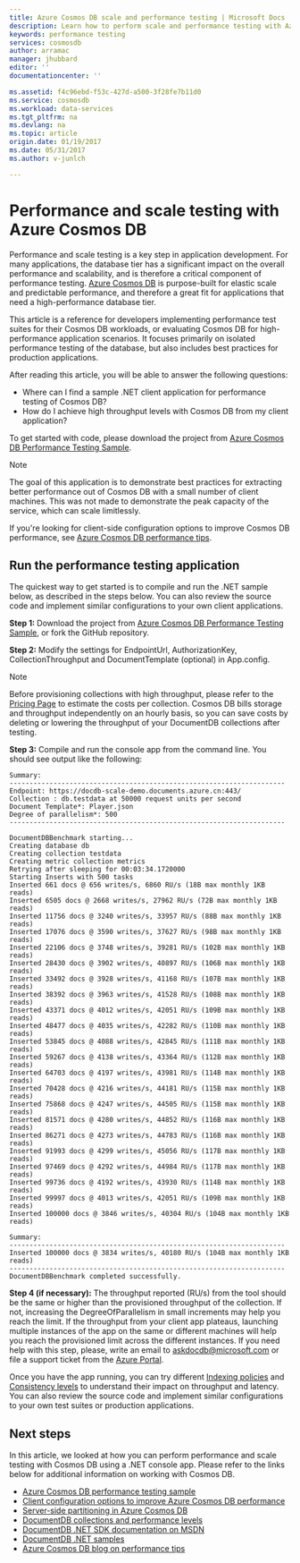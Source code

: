 ```yaml
---
title: Azure Cosmos DB scale and performance testing | Microsoft Docs
description: Learn how to perform scale and performance testing with Azure Cosmos DB
keywords: performance testing
services: cosmosdb
author: arramac
manager: jhubbard
editor: ''
documentationcenter: ''

ms.assetid: f4c96ebd-f53c-427d-a500-3f28fe7b11d0
ms.service: cosmosdb
ms.workload: data-services
ms.tgt_pltfrm: na
ms.devlang: na
ms.topic: article
origin.date: 01/19/2017
ms.date: 05/31/2017
ms.author: v-junlch

---
```

# Performance and scale testing with Azure Cosmos DB
Performance and scale testing is a key step in application development. For many applications, the database tier has a significant impact on the overall performance and scalability, and is therefore a critical component of performance testing. [Azure Cosmos DB](https://www.azure.cn/home/features/documentdb/) is purpose-built for elastic scale and predictable performance, and therefore a great fit for applications that need a high-performance database tier. 

This article is a reference for developers implementing performance test suites for their Cosmos DB workloads, or evaluating Cosmos DB for high-performance application scenarios. It focuses primarily on isolated performance testing of the database, but also includes best practices for production applications.

After reading this article, you will be able to answer the following questions:   

- Where can I find a sample .NET client application for performance testing of Cosmos DB? 
- How do I achieve high throughput levels with Cosmos DB from my client application?

To get started with code, please download the project from [Azure Cosmos DB Performance Testing  Sample](https://github.com/Azure/azure-documentdb-dotnet/tree/master/samples/documentdb-benchmark). 

> [!NOTE]
> The goal of this application is to demonstrate best practices for extracting better performance out of Cosmos DB with a small number of client machines. This was not made to demonstrate the peak capacity of the service, which can scale limitlessly.
> 
> 

If you're looking for client-side configuration options to improve Cosmos DB performance, see [Azure Cosmos DB performance tips](documentdb-performance-tips.md).

## Run the performance testing application
The quickest way to get started is to compile and run the .NET sample below, as described in the steps below. You can also review the source code and implement similar configurations to your own client applications.

**Step 1:** Download the project from [Azure Cosmos DB Performance Testing  Sample](https://github.com/Azure/azure-documentdb-dotnet/tree/master/samples/documentdb-benchmark), or fork the GitHub repository.

**Step 2:** Modify the settings for EndpointUrl, AuthorizationKey, CollectionThroughput and DocumentTemplate (optional) in App.config.

> [!NOTE]
> Before provisioning collections with high throughput, please refer to the [Pricing Page](https://www.azure.cn/pricing/details/documentdb/) to estimate the costs per collection. Cosmos DB bills storage and throughput independently on an hourly basis, so you can save costs by deleting or lowering the throughput of your DocumentDB collections after testing.
> 
> 

**Step 3:** Compile and run the console app from the command line. You should see output like the following:

    Summary:
    ---------------------------------------------------------------------
    Endpoint: https://docdb-scale-demo.documents.azure.cn:443/
    Collection : db.testdata at 50000 request units per second
    Document Template*: Player.json
    Degree of parallelism*: 500
    ---------------------------------------------------------------------

    DocumentDBBenchmark starting...
    Creating database db
    Creating collection testdata
    Creating metric collection metrics
    Retrying after sleeping for 00:03:34.1720000
    Starting Inserts with 500 tasks
    Inserted 661 docs @ 656 writes/s, 6860 RU/s (18B max monthly 1KB reads)
    Inserted 6505 docs @ 2668 writes/s, 27962 RU/s (72B max monthly 1KB reads)
    Inserted 11756 docs @ 3240 writes/s, 33957 RU/s (88B max monthly 1KB reads)
    Inserted 17076 docs @ 3590 writes/s, 37627 RU/s (98B max monthly 1KB reads)
    Inserted 22106 docs @ 3748 writes/s, 39281 RU/s (102B max monthly 1KB reads)
    Inserted 28430 docs @ 3902 writes/s, 40897 RU/s (106B max monthly 1KB reads)
    Inserted 33492 docs @ 3928 writes/s, 41168 RU/s (107B max monthly 1KB reads)
    Inserted 38392 docs @ 3963 writes/s, 41528 RU/s (108B max monthly 1KB reads)
    Inserted 43371 docs @ 4012 writes/s, 42051 RU/s (109B max monthly 1KB reads)
    Inserted 48477 docs @ 4035 writes/s, 42282 RU/s (110B max monthly 1KB reads)
    Inserted 53845 docs @ 4088 writes/s, 42845 RU/s (111B max monthly 1KB reads)
    Inserted 59267 docs @ 4138 writes/s, 43364 RU/s (112B max monthly 1KB reads)
    Inserted 64703 docs @ 4197 writes/s, 43981 RU/s (114B max monthly 1KB reads)
    Inserted 70428 docs @ 4216 writes/s, 44181 RU/s (115B max monthly 1KB reads)
    Inserted 75868 docs @ 4247 writes/s, 44505 RU/s (115B max monthly 1KB reads)
    Inserted 81571 docs @ 4280 writes/s, 44852 RU/s (116B max monthly 1KB reads)
    Inserted 86271 docs @ 4273 writes/s, 44783 RU/s (116B max monthly 1KB reads)
    Inserted 91993 docs @ 4299 writes/s, 45056 RU/s (117B max monthly 1KB reads)
    Inserted 97469 docs @ 4292 writes/s, 44984 RU/s (117B max monthly 1KB reads)
    Inserted 99736 docs @ 4192 writes/s, 43930 RU/s (114B max monthly 1KB reads)
    Inserted 99997 docs @ 4013 writes/s, 42051 RU/s (109B max monthly 1KB reads)
    Inserted 100000 docs @ 3846 writes/s, 40304 RU/s (104B max monthly 1KB reads)

    Summary:
    ---------------------------------------------------------------------
    Inserted 100000 docs @ 3834 writes/s, 40180 RU/s (104B max monthly 1KB reads)
    ---------------------------------------------------------------------
    DocumentDBBenchmark completed successfully.


**Step 4 (if necessary):** The throughput reported (RU/s) from the tool should be the same or higher than the provisioned throughput of the collection. If not, increasing the DegreeOfParallelism in small increments may help you reach the limit. If the throughput from your client app plateaus, launching multiple instances of the app on the same or different machines will help you reach the provisioned limit across the different instances. If you need help with this step, please, write an email to askdocdb@microsoft.com or file a support ticket from the [Azure Portal](https://portal.azure.cn).

Once you have the app running, you can try different [Indexing policies](documentdb-indexing-policies.md) and [Consistency levels](documentdb-consistency-levels.md) to understand their impact on throughput and latency. You can also review the source code and implement similar configurations to your own test suites or production applications.

## Next steps
In this article, we looked at how you can perform performance and scale testing with Cosmos DB using a .NET console app. Please refer to the links below for additional information on working with Cosmos DB.

- [Azure Cosmos DB performance testing sample](https://github.com/Azure/azure-documentdb-dotnet/tree/master/samples/documentdb-benchmark)
- [Client configuration options to improve Azure Cosmos DB performance](documentdb-performance-tips.md)
- [Server-side partitioning in Azure Cosmos DB](documentdb-partition-data.md)
- [DocumentDB collections and performance levels](documentdb-performance-levels.md)
- [DocumentDB .NET SDK documentation on MSDN](https://msdn.microsoft.com/library/azure/dn948556.aspx)
- [DocumentDB .NET samples](https://github.com/Azure/azure-documentdb-net)
- [Azure Cosmos DB blog on performance tips](https://azure.microsoft.com/blog/2015/01/20/performance-tips-for-azure-documentdb-part-1-2/)


